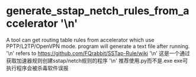 # generate_sstap_netch_rules_from_accelerator '\n'
A tool can get routing table rules from accelerator which use PPTP/L2TP/OpenVPN mode. program will generate a text file after running. '\n'
refers to https://github.com/FQrabbit/SSTap-Rule/wiki '\n'
这是一个通过获取加速器规则创建sstap/netch规则的程序 '\n'
推荐使用.py而不是.exe exe可执行程序会被杀毒软件误报
